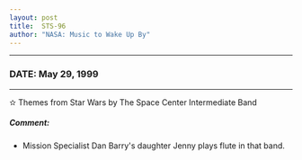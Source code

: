 ```yaml
---
layout: post
title:  STS-96
author: "NASA: Music to Wake Up By"
---
```


----
### DATE: May 29, 1999
----
✫ Themes from Star Wars by The Space Center Intermediate Band

##### Comment:
* Mission Specialist  Dan Barry's daughter Jenny plays flute in that band.
